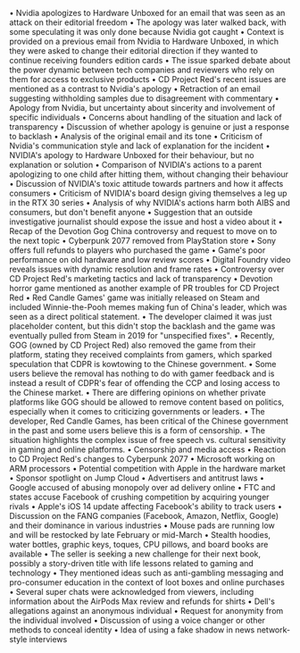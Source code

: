• Nvidia apologizes to Hardware Unboxed for an email that was seen as an attack on their editorial freedom
• The apology was later walked back, with some speculating it was only done because Nvidia got caught
• Context is provided on a previous email from Nvidia to Hardware Unboxed, in which they were asked to change their editorial direction if they wanted to continue receiving founders edition cards
• The issue sparked debate about the power dynamic between tech companies and reviewers who rely on them for access to exclusive products
• CD Project Red's recent issues are mentioned as a contrast to Nvidia's apology
• Retraction of an email suggesting withholding samples due to disagreement with commentary
• Apology from Nvidia, but uncertainty about sincerity and involvement of specific individuals
• Concerns about handling of the situation and lack of transparency
• Discussion of whether apology is genuine or just a response to backlash
• Analysis of the original email and its tone
• Criticism of Nvidia's communication style and lack of explanation for the incident
• NVIDIA's apology to Hardware Unboxed for their behaviour, but no explanation or solution
• Comparison of NVIDIA's actions to a parent apologizing to one child after hitting them, without changing their behaviour
• Discussion of NVIDIA's toxic attitude towards partners and how it affects consumers
• Criticism of NVIDIA's board design giving themselves a leg up in the RTX 30 series
• Analysis of why NVIDIA's actions harm both AIBS and consumers, but don't benefit anyone
• Suggestion that an outside investigative journalist should expose the issue and host a video about it
• Recap of the Devotion Gog China controversy and request to move on to the next topic
• Cyberpunk 2077 removed from PlayStation store
• Sony offers full refunds to players who purchased the game
• Game's poor performance on old hardware and low review scores
• Digital Foundry video reveals issues with dynamic resolution and frame rates
• Controversy over CD Project Red's marketing tactics and lack of transparency
• Devotion horror game mentioned as another example of PR troubles for CD Project Red
• Red Candle Games' game was initially released on Steam and included Winnie-the-Pooh memes making fun of China's leader, which was seen as a direct political statement.
• The developer claimed it was just placeholder content, but this didn't stop the backlash and the game was eventually pulled from Steam in 2019 for "unspecified fixes".
• Recently, GOG (owned by CD Project Red) also removed the game from their platform, stating they received complaints from gamers, which sparked speculation that CDPR is kowtowing to the Chinese government.
• Some users believe the removal has nothing to do with gamer feedback and is instead a result of CDPR's fear of offending the CCP and losing access to the Chinese market.
• There are differing opinions on whether private platforms like GOG should be allowed to remove content based on politics, especially when it comes to criticizing governments or leaders.
• The developer, Red Candle Games, has been critical of the Chinese government in the past and some users believe this is a form of censorship.
• The situation highlights the complex issue of free speech vs. cultural sensitivity in gaming and online platforms.
• Censorship and media access
• Reaction to CD Project Red's changes to Cyberpunk 2077
• Microsoft working on ARM processors
• Potential competition with Apple in the hardware market
• Sponsor spotlight on Jump Cloud
• Advertisers and antitrust laws
• Google accused of abusing monopoly over ad delivery online
• FTC and states accuse Facebook of crushing competition by acquiring younger rivals
• Apple's iOS 14 update affecting Facebook's ability to track users
• Discussion on the FANG companies (Facebook, Amazon, Netflix, Google) and their dominance in various industries
• Mouse pads are running low and will be restocked by late February or mid-March
• Stealth hoodies, water bottles, graphic keys, toques, CPU pillows, and board books are available
• The seller is seeking a new challenge for their next book, possibly a story-driven title with life lessons related to gaming and technology
• They mentioned ideas such as anti-gambling messaging and pro-consumer education in the context of loot boxes and online purchases
• Several super chats were acknowledged from viewers, including information about the AirPods Max review and refunds for shirts
• Dell's allegations against an anonymous individual
• Request for anonymity from the individual involved
• Discussion of using a voice changer or other methods to conceal identity
• Idea of using a fake shadow in news network-style interviews